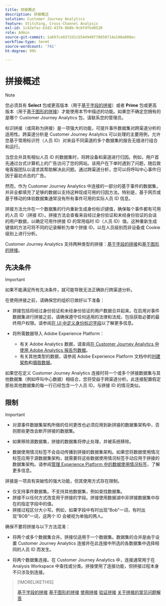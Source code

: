 ```yaml
---
title: 拼接概述
description: 拼接概述
solution: Customer Journey Analytics
feature: Stitching, Cross-Channel Analysis
exl-id: 1c42efac-b3d2-437b-8b0b-9c6fdfed8520
role: Admin
source-git-commit: 1a697ce0372d1cb544940778850714a198a000ec
workflow-type: tm+mt
source-wordcount: '741'
ht-degree: 99%

---
```


# 拼接概述

>[!NOTE]
>
>您必须具有 **Select** 包或更高版本（用于[基于字段的拼接](fbs.md)）或者 **Prime** 包或更高版本（用于[基于图形的拼接](gbs.md)）才能使用本节中描述的功能。如果您不确定您拥有的是哪个 Customer Journey Analytics 包，请联系您的管理员。

标识拼接（或简称为拼接）是一项强大的功能，可提升事件数据集对跨渠道分析的适用性。跨渠道分析是 Customer Journey Analytics 可以处理的主要用例，允许您基于常用标识符（人员 ID）对来自不同渠道的多个数据集的报告无缝进行组合和运行。

当您合并具有相似人员 ID 的数据集时，将跨设备和渠道进行归因。例如，用户首先通过台式计算机上的广告访问了您的网站。该用户在下单时遇到了问题，随后致电客服团队以请求其帮助解决此问题。通过跨渠道分析，您可以将呼叫中心事件归因于最初点击的广告。

然而，作为 Customer Journey Analytics 中连接的一部分的基于事件的数据集，并非全都填充了足够的数据以支持这种现成可用的归因方法。特别是，基于网页或基于移动的体验数据集通常没有所有事件可用的实际人员 ID 信息。

拼接方法允许在一个数据集的行内重新生成身份标识键值，确保每个事件都有可用的人员 ID（拼接 ID）。拼接方法会查看来自经过身份验证和未经身份验证的会话的用户数据，以确定可用作拼接 ID 的常用临时 ID（人员 ID）值。这种重新生成键值的方法可将不同的记录解析为单个拼接 ID，以在人员级别而非设备或 Cookie 级别上进行分析。

Customer Journey Analytics 支持两种类型的拼接：[基于字段的拼接](fbs.md)和[基于图形的拼接](gbs.md)。

## 先决条件

>[!IMPORTANT]
>
>如果不能满足所有先决条件，就可能导致无法正确执行跨渠道分析。

在使用拼接之前，请确保您的组织已做好以下准备：

- 拼接包括将经过身份验证和未经身份验证的用户数据合并起来。在启用对事件数据集进行拼接之前，请确保遵守任何适用的法律和法规，包括获取必要的最终用户权限。请参阅[在 UI 中定义身份标识字段](https://experienceleague.adobe.com/zh-hans/docs/experience-platform/xdm/ui/fields/identity)以了解更多信息。

- 将所需数据导入 Adobe Experience Platform：

   - 有关 Adobe Analytics 数据，请查阅[在 Customer Journey Analytics 中使用 Adobe Analytics 报告包数据](/help/getting-started/aa-vs-cja/aa-data-in-cja.md)。
   - 有关其他类型的数据，请参阅 Adobe Experience Platform 文档中的[创建架构](https://experienceleague.adobe.com/zh-hans/docs/experience-platform/xdm/tutorials/create-schema-ui)和[摄取数据](https://experienceleague.adobe.com/zh-hans/docs/experience-platform/ingestion/home)。

如果您在定义 Customer Journey Analytics 连接时将一个或多个拼接数据集与其他数据集（例如呼叫中心数据）相结合，您将受益于跨渠道分析。此连接配置假定那些其他数据集的每一行已经包含一个人员 ID，与拼接 ID 的情况类似。


## 限制

>[!IMPORTANT]
>
>
>- 对源事件数据集架构所做的任何更改也必须应用到新拼接的数据集架构中，否则那些更改会断开拼接的数据集。
>
>- 如果移除源数据集，拼接的数据集将停止处理，并被系统移除。
>
>- 数据使用情况标签不会自动传播到拼接的数据集架构。如果您将数据使用情况标签应用于源数据集架构，就需要将这些数据使用情况标签手动应用于拼接的数据集架构。请参阅[管理 Experience Platform 中的数据使用情况标签](https://experienceleague.adobe.com/zh-hans/docs/experience-platform/data-governance/labels/overview)，了解更多信息。

拼接是一项具有突破性的强大功能，但其使用方式存在限制。

- 仅支持事件数据集。不支持其他数据集，例如查找数据集。
- 拼接不以任何方式改变用于拼接的字段。拼接使用数据湖中非拼接数据集中存在的指定字段中的值。
- 拼接过程区分大小写。例如，如果字段中有时出现“Bob”一词，有时出现“BOB”一词，这两个 ID 会被视为单独的两人。

确保不要将拼接与以下方法混淆：

- 将两个或多个数据集合并。拼接仅适用于一个数据集。数据集的合并是由于设置 Customer Journey Analytics 连接并在此连接中所选的各数据集中选择相同的人员 ID 而发生。

- 将两个数据集连接。在 Customer Journey Analytics 中，连接通常用于在 Analysis Workspace 中查找或分类。拼接使用了连接功能，但拼接过程本身不只涉及到连接。

>[!MORELIKETHIS]
>
>[基于字段的拼接](fbs.md)
>[基于图形的拼接](gbs.md)
>[使用拼接](use-stitching.md)
>[验证拼接](validate.md)
>[关于拼接的常见问题解答](faq.md)

